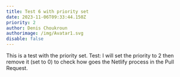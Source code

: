 ```yaml
---
title: Test 6 with priority set
date: 2023-11-06T09:33:44.150Z
priority: 2
author: Denis Choukroun
authorimage: /img/Avatar1.svg
disable: false
---
```

This is a test with the priority set.
Test:
I will set the priority to 2 then remove it (set to 0) to check how goes the Netlify process in the Pull Request.